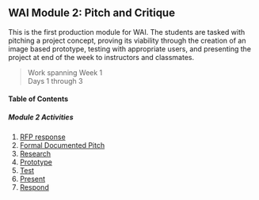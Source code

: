 ## WAI Module 2: Pitch and Critique

This is the first production module for WAI. The students are tasked with pitching a project concept, proving its viability through the creation of an image based prototype, testing with appropriate users, and presenting the project at end of the week to instructors and classmates.

> Work spanning Week 1  
> Days 1 through 3

#### Table of Contents

##### Module 2 Activities
1. [RFP response](./RFP.md)
2. [Formal Documented Pitch](./Pitch.md)
3. [Research](./Research.md)
4. [Prototype](./Prototype.md)
5. [Test](./Test.md)
6. [Present](./Present.md)
7. [Respond](./Respond.md)
